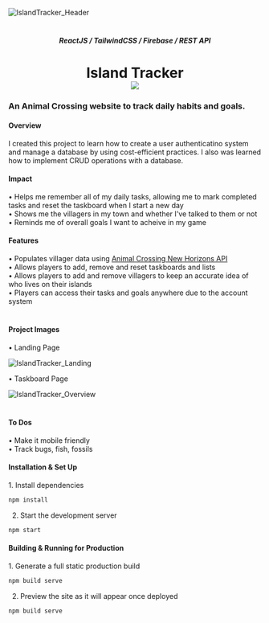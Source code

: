 ![IslandTracker_Header](https://github.com/arianadaris/island-tracker/assets/73635827/a4f0affa-946b-48fd-b85f-88a4b73d4135)
<h1></h1>

<h5 align="center">ReactJS / TailwindCSS / Firebase / REST API</h5>
<h1 align="center">Island Tracker<br>
  <a href="http://islandtracker.arianadaris.dev/" target="_blank"><img src="https://img.shields.io/badge/View Website-informational?style=flat&logo=java&logoColor=white&color=007C74" /></a>
</h1>

<h3>An Animal Crossing website to track daily habits and goals.</h3>

<h4>Overview</h4>
<p>I created this project to learn how to create a user authenticatino system and manage a database by using cost-efficient practices. I also was learned how to implement CRUD operations with a database.</p>

<h4>Impact</h4>
  • Helps me remember all of my daily tasks, allowing me to mark completed tasks and reset the taskboard when I start a new day<br>
  • Shows me the villagers in my town and whether I've talked to them or not<br>
  • Reminds me of overall goals I want to acheive in my game<br>

<h4>Features</h4>
  • Populates villager data using <a href="http://acnhapi.com/">Animal Crossing New Horizons API</a><br>
  • Allows players to add, remove and reset taskboards and lists<br>
  • Allows players to add and remove villagers to keep an accurate idea of who lives on their islands<br>
  • Players can access their tasks and goals anywhere due to the account system<br>
<h1></h1>

<h4>Project Images</h4>

• Landing Page

![IslandTracker_Landing](https://github.com/arianadaris/island-tracker/assets/73635827/d495b971-7dd3-4541-84da-5cdb464e46be)

• Taskboard Page

![IslandTracker_Overview](https://github.com/arianadaris/island-tracker/assets/73635827/ec431aa7-e70b-4d64-b4cd-a9371174f3c2)

<h1></h1>

<h4>To Dos</h4>
  • Make it mobile friendly<br>
  • Track bugs, fish, fossils<br>

<h4>Installation & Set Up</h4>
1. Install dependencies

```sh
npm install
```

2. Start the development server

```sh
npm start
```

<h4>Building & Running for Production</h4>
1. Generate a full static production build

```sh
npm build serve
```

2. Preview the site as it will appear once deployed

```sh
npm build serve
```
